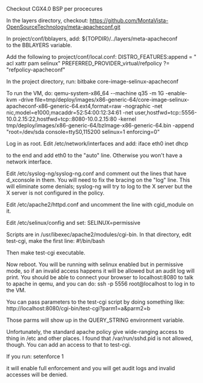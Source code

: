 Checkout CGX4.0 BSP per procecures

In the layers directory, checkout:
  https://github.com/MontaVista-OpenSourceTechnology/meta-apacheconf.git

In project/conf/bblayers, add:
  ${TOPDIR}/../layers/meta-apacheconf \
to the BBLAYERS variable.

Add the following to project/conf/local.conf:
  DISTRO_FEATURES:append = " acl xattr pam selinux"
  PREFERRED_PROVIDER_virtual/refpolicy ?= "refpolicy-apacheconf"

In the project directory, run:
  bitbake core-image-selinux-apacheconf

To run the VM, do:
qemu-system-x86_64 --machine q35 -m 1G -enable-kvm -drive file=tmp/deploy/images/x86-generic-64/core-image-selinux-apacheconf-x86-generic-64.ext4,format=raw -nographic -net nic,model=e1000,macaddr=52:54:00:12:34:61 -net user,hostfwd=tcp::5556-10.0.2.15:22,hostfwd=tcp::8080-10.0.2.15:80 -kernel tmp/deploy/images/x86-generic-64/bzImage-x86-generic-64.bin -append "root=/dev/sda console=ttyS0,115200 selinux=1 enforcing=0"

Log in as root.  Edit /etc/network/interfaces and add:
  iface eth0 inet dhcp

to the end and add eth0 to the "auto" line.  Otherwise you won't have
a network interface.

Edit /etc/syslog-ng/syslog-ng.conf and comment out the lines that have
d_xconsole in them.  You will need to fix the bracing on the "log"
line.  This will eliminate some denials; syslog-ng will try to log to
the X server but the X server is not configured in the policy.

Edit /etc/apache2/httpd.conf and uncomment the line with cgid_module on it.

Edit /etc/selinux/config and set:
  SELINUX=permissive

Scripts are in /usr/libexec/apache2/modules/cgi-bin.  In that
directory, edit test-cgi, make the first line:
#!/bin/bash

Then make test-cgi executable.

Now reboot.  You will be running with selinux enabled but in
permissive mode, so if an invalid access happens it will be allowed
but an audit log will print.  You should be able to connect your
browser to localhost:8080 to talk to apache in qemu, and you can do:
ssh -p 5556 root@localhost to log in to the VM.

You can pass parameters to the test-cgi script by doing something like:
  http://localhost:8080/cgi-bin/test-cgi?parm1=a&parm2=b

Those parms will show up in the QUERY_STRING environment variable.

Unfortunately, the standard apache policy give wide-ranging access to
thing in /etc and other places.  I found that /var/run/sshd.pid is not
allowed, though.  You can add an access to that to test-cgi.

If you run:
  setenforce 1

it will enable full enforcement and you will get audit logs and
invalid accesses will be denied.